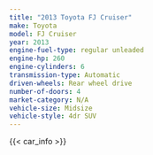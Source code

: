 ```yaml
---
title: "2013 Toyota FJ Cruiser"
make: Toyota
model: FJ Cruiser
year: 2013
engine-fuel-type: regular unleaded
engine-hp: 260
engine-cylinders: 6
transmission-type: Automatic
driven-wheels: Rear wheel drive
number-of-doors: 4
market-category: N/A
vehicle-size: Midsize
vehicle-style: 4dr SUV
---
```


{{< car_info >}}
